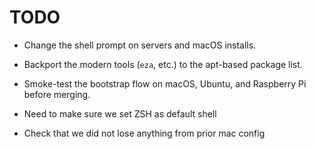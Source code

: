 # TODO

- Change the shell prompt on servers and macOS installs.
- Backport the modern tools (`eza`, etc.) to the apt-based package list.
- Smoke-test the bootstrap flow on macOS, Ubuntu, and Raspberry Pi before merging.
- Need to make sure we set ZSH as default shell

- Check that we did not lose anything from prior mac config
